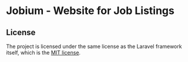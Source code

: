 # Jobium - Website for Job Listings

## License

The project is licensed under the same license as the Laravel framework itself, which is the [MIT license](https://opensource.org/licenses/MIT).


